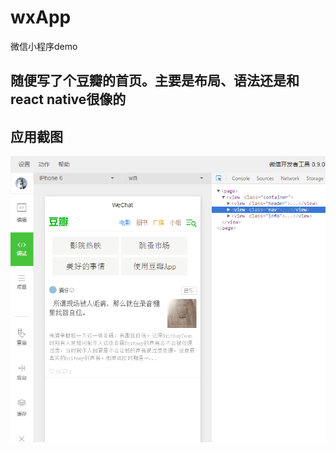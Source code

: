 # wxApp
微信小程序demo
## 随便写了个豆瓣的首页。主要是布局、语法还是和react native很像的

## 应用截图
![image](https://github.com/eltonchan/wxApp/blob/master/wx.png)
